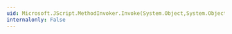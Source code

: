 ```yaml
---
uid: Microsoft.JScript.MethodInvoker.Invoke(System.Object,System.Object[])
internalonly: False
---
```

